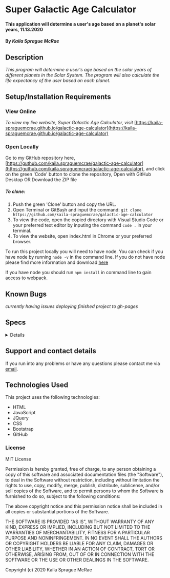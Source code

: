 # Super Galactic Age Calculator

#### This application will determine a user's age based on a planet's solar years, 11.13.2020

#### By _**Kaila Sprague McRae**_

## Description

_This program will determine a user's age based on the solar years of different planets in the Solar System. The program will also calculate the life expectancy of the user based on each planet._

## Setup/Installation Requirements

### View Online

_To view my live website, Super Galactic Age Calculator, visit_ [https://kaila-spraguemcrae.github.io/galactic-age-calculator](https://kaila-spraguemcrae.github.io/galactic-age-calculator)

### Open Locally

Go to my GitHub repository here, [https://guthub.com/kaila.spraguemcrae/galactic-age-calculator](https://guthub.com/kaila.spraguemcrae/galactic-age-calculator), and click on the green 'Code' button to clone the repository, Open with GitHub Desktop OR Download the ZIP file

##### To clone:
1. Push the green 'Clone' button and copy the URL.
2. Open Terminal or GitBash and input the command: `git clone https://github.com/kaila-spraguemcrae/galactic-age-calculator`
3. To view the code, open the copied directory with Visual Studio Code or your preferred text editor by inputing the command `code .` in your terminal.
4. To view the website, open index.html in Chrome or your preferred browser.

To run this project locally you will need to have node. You can check if you have node by running `node -v` in the command line. If you do not have node please find more information and download [here](https://nodejs.org/en/download/)

If you have node you should run `npm install` in command line to gain access to webpack.

## Known Bugs
  _currently having issues deploying finished project to gh-pages_
## Specs

<details> 

| Test | Input | Output |
| :------------- | :------------- | :------------- |
| **Space Age**|||
| Should create and instance of SpaceAge | "Kaila, 28, 80" | "Kaila, 28, 80" |
| **Mercury Age** |||
| Should calculate age into Mercury years | 28 | 117 |
| **Venus Age** |||
| SHould calculate age into Venus Years | 28 | 45 | 
| **Mars Age**|||
| Should calculate age into Mars Years | 28 | 15 |
| **Jupiter Age**|||
| Should calculate age into Jupiter Years | 28 | 2 |
| **Mercury Life Expectancy** |||
| Should calculate how many years user has left to live on Mercury| 28, 80 | 216 years left |
| Should calculate how many years user has lived over the life expectancy on Mercury| 85, 80 | 21 years over life expectancy |
| **Venus Life Expectancy** |||
| Should calculate how many years user has left to live on Venus| 28, 80 | 84 years left |
| Should calculate how many years user has lived over the life expectancy on Venus| 85, 80 | 8 years over life expectancy |
| **Mars Life Expectancy** |||
| Should calculate how many years user has left to live on Mars| 28, 80 | 28 years left |
| Should calculate how many years user has lived over the life expectancy| 85, 80 | 2 years over life expectancy |
| **Jupiter Life Expectancy** |||
| Should calculate how many years user has left to live on Jupiter| 28, 80 | 5 years left |
| Should calculate how many years user has lived over the life expectancy| 85, 80 | 0 years over life expectancy |



</details>

## Support and contact details

If you run into any problems or have any questions please contact me via [email](mailto:kaila.sprague@icloud.com).

## Technologies Used

This project uses the following technologies:

- HTML
- JavaScript
- JQuery
- CSS
- Bootstrap
- GitHub

### License

MIT License

Permission is hereby granted, free of charge, to any person obtaining a copy
of this software and associated documentation files (the "Software"), to deal
in the Software without restriction, including without limitation the rights
to use, copy, modify, merge, publish, distribute, sublicense, and/or sell
copies of the Software, and to permit persons to whom the Software is
furnished to do so, subject to the following conditions:

The above copyright notice and this permission notice shall be included in all
copies or substantial portions of the Software.

THE SOFTWARE IS PROVIDED "AS IS", WITHOUT WARRANTY OF ANY KIND, EXPRESS OR
IMPLIED, INCLUDING BUT NOT LIMITED TO THE WARRANTIES OF MERCHANTABILITY,
FITNESS FOR A PARTICULAR PURPOSE AND NONINFRINGEMENT. IN NO EVENT SHALL THE
AUTHORS OR COPYRIGHT HOLDERS BE LIABLE FOR ANY CLAIM, DAMAGES OR OTHER
LIABILITY, WHETHER IN AN ACTION OF CONTRACT, TORT OR OTHERWISE, ARISING FROM,
OUT OF OR IN CONNECTION WITH THE SOFTWARE OR THE USE OR OTHER DEALINGS IN THE
SOFTWARE.

Copyright (c) 2020 Kaila Sprague McRae